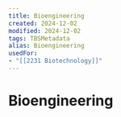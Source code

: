 ```yaml
---
title: Bioengineering
created: 2024-12-02
modified: 2024-12-02
tags: TBSMetadata
alias: Bioengineering
usedFor:
- "[[2231 Biotechnology]]"
---
```

# Bioengineering
